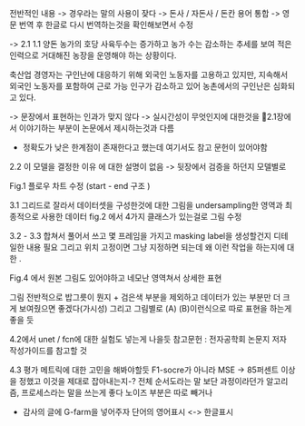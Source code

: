 전반적인 내용 
-> 경우라는 말의 사용이 잦다
-> 돈사 / 자돈사 / 돈칸 용어 통합 
-> 영문 번역 후 한글로 다시 번역하는것을 확인해보면서 수정

-> 2.1 
1.1
양돈 농가의 호당 사육두수는 증가하고 농가  수는 감소하는 추세를 보여 적은 인력으로 거대해진 농장을 운영해야  하는 상황이다.

축산업 경영자는 구인난에 대응하기 위해 외국인 노동자를 고용하고 있지만, 지속해서 외국인 노동자를 포함하여 근로 가능 인구가 감소하고 있어 농촌에서의 구인난은 심화되고 있다.

-> 문장에서 표현하는 인과가 맞지 않다
-> 실시간성이 무엇인지에 대한것을 
2.1장에서 이야기하는 부분이 논문에서 제시하는것과 다름
+ 정확도가 낮은 한계점이 존재한다고 했는데 여기서도 참고 문헌이 있어야함


2.2 이 모델을 결정한 이유 에 대한 설명이 없음 ->
뒷장에서 검증을 하던지 모델별로

Fig.1 플로우 차트 수정 (start - end 구조 )

3.1
그리드로 잘라서 데이터셋을 구성한것에 대한 그림을 
undersampling한 영역과 최종적으로 사용한 데이터
fig.2 에서 4가지 클래스가 있는걸로 그림 수정

3.2 - 3.3 합쳐서 풀어서 쓰고
몇 프레임을 가지고 masking label을 생성할건지 디테일한 내용 필요
그리고 위치 고정이면 그냥 지정하면 되는데 왜 이런 작업을 하는지에 대한 . 

Fig.4 에서 원본 그림도 있어야하고 네모난 영역쳐서 상세한 표현

그림 전반적으로 밥그릇이 뭔지 + 검은색 부분을 제외하고 데이터가 있는 부분만 더 크게 보여줬으면 좋겠다(가시성)
그리고 그림별로 (A) (B)이런식으로 따로 표현을 하는게 좋을 듯

4.2에서 unet / fcn에 대한 실험도 넣는게 나을듯
참고문헌 : 전자공학회 논문지 저자 작성가이드를 참고할 것 

4.3 평가 메트릭에 대한 고민을 해봐야할듯
F1-socre가 아니라 MSE
-> 85퍼센트 이상을 정했고 이것을 제대로 잡아내는지-? 
전체 순서도라는 말 보단 과정이라던가 알고리즘, 프로세스라는 말을 쓰는게 좋다
노이즈 부분은 따로 빼거나 

+ 감사의 글에 G-farm을 넣어주자
단어의 영어표시 <-> 한글표시

